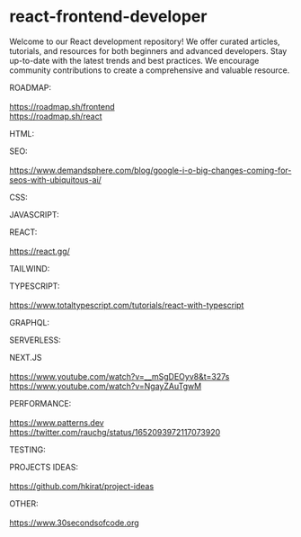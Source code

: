 # react-frontend-developer
Welcome to our React development repository! We offer curated articles, tutorials, and resources for both beginners and advanced developers. Stay up-to-date with the latest trends and best practices. We encourage community contributions to create a comprehensive and valuable resource.


ROADMAP:  <br/><br/>
https://roadmap.sh/frontend <br/>
https://roadmap.sh/react

HTML:

SEO:<br/><br/>
https://www.demandsphere.com/blog/google-i-o-big-changes-coming-for-seos-with-ubiquitous-ai/

CSS:

JAVASCRIPT:

REACT:<br/><br/>
https://react.gg/

TAILWIND:

TYPESCRIPT: <br/><br/>
https://www.totaltypescript.com/tutorials/react-with-typescript

GRAPHQL:

SERVERLESS:

NEXT.JS <br/><br/>
https://www.youtube.com/watch?v=__mSgDEOyv8&t=327s
https://www.youtube.com/watch?v=NgayZAuTgwM


PERFORMANCE:<br/><br/>
https://www.patterns.dev <br/>
https://twitter.com/rauchg/status/1652093972117073920

TESTING:



PROJECTS IDEAS: <br/><br/>
https://github.com/hkirat/project-ideas

OTHER: <br/><br/>
https://www.30secondsofcode.org

